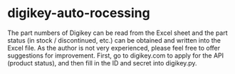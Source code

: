 # digikey-auto-rocessing
The part numbers of Digikey can be read from the Excel sheet and the part status (in stock / discontinued, etc.) can be obtained and written into the Excel file.
As the author is not very experienced, please feel free to offer suggestions for improvement.
First, go to digikey.com to apply for the API (product status), and then fill in the ID and secret into digikey.py.

